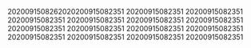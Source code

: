 2020091508262020200915082351
20200915082351
20200915082351
20200915082351
20200915082351
20200915082351
20200915082351
20200915082351
20200915082351
20200915082351
20200915082351
20200915082351
20200915082351
20200915082351
20200915082351

